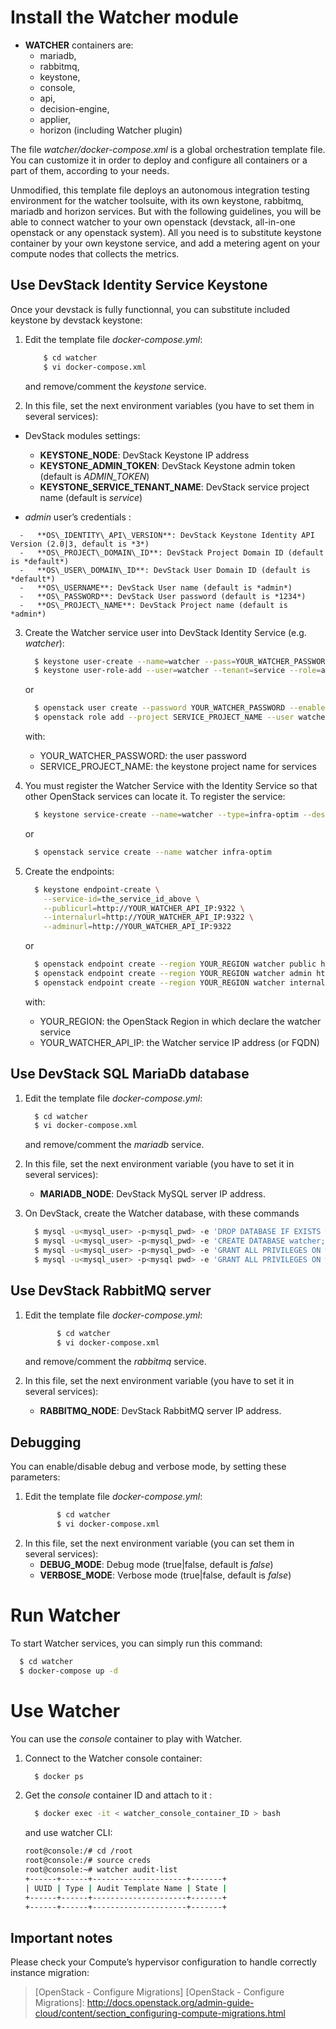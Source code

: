 Install the Watcher module
==========================
- __WATCHER__ containers are:
     -   mariadb,
     -   rabbitmq,
     -   keystone,
     -   console,
     -   api,
     -   decision-engine,
     -   applier,
     -   horizon (including Watcher plugin)


The file *watcher/docker-compose.xml* is a global orchestration template file. You can customize it in order to deploy and configure all containers or a part of them, according to your needs.

Unmodified, this template file deploys an autonomous integration testing environment for the watcher toolsuite, with its own keystone, rabbitmq, mariadb and horizon services. But with the following guidelines, you will be able to connect watcher to your own openstack (devstack, all-in-one openstack or any openstack system). All you need is to substitute keystone container by your own keystone service, and add a metering agent on your compute nodes that collects the metrics.

Use DevStack Identity Service Keystone
--------------------------------------
Once your devstack is fully functionnal, you can substitute included keystone by devstack keystone:

1. Edit the template file *docker-compose.yml*:
    ```sh
        $ cd watcher
        $ vi docker-compose.xml
    ```
    and remove/comment the *keystone* service.

2. In this file, set the next environment variables (you have to set them in several services): 
  - DevStack modules settings:
    -   **KEYSTONE\_NODE**: DevStack Keystone IP address
    -   **KEYSTONE\_ADMIN\_TOKEN**: DevStack Keystone admin token (default is *ADMIN\_TOKEN*)
    -   **KEYSTONE\_SERVICE\_TENANT\_NAME**: DevStack service project name (default is *service*)

   -   *admin* user’s credentials :

      -   **OS\_IDENTITY\_API\_VERSION**: DevStack Keystone Identity API Version (2.0|3, default is *3*)
      -   **OS\_PROJECT\_DOMAIN\_ID**: DevStack Project Domain ID (default is *default*)
      -   **OS\_USER\_DOMAIN\_ID**: DevStack User Domain ID (default is *default*)
      -   **OS\_USERNAME**: DevStack User name (default is *admin*)
      -   **OS\_PASSWORD**: DevStack User password (default is *1234*)
      -   **OS\_PROJECT\_NAME**: DevStack Project name (default is *admin*)

3. Create the Watcher service user into DevStack Identity Service (e.g. *watcher*): 
    ```sh
      $ keystone user-create --name=watcher --pass=YOUR_WATCHER_PASSWORD 
      $ keystone user-role-add --user=watcher --tenant=service --role=admin
    ```
    or
    ```sh
      $ openstack user create --password YOUR_WATCHER_PASSWORD --enable watcher
      $ openstack role add --project SERVICE_PROJECT_NAME --user watcher admin
    ```
    with:
    + YOUR_WATCHER_PASSWORD: the user password
    + SERVICE_PROJECT_NAME: the keystone project name for services

4. You must register the Watcher Service with the Identity Service so that other OpenStack services can locate it. To register the service:
    ```sh
      $ keystone service-create --name=watcher --type=infra-optim --description="Infrastructure Optimization service"
    ```
    or 
    ```sh
      $ openstack service create --name watcher infra-optim 
    ```

5. Create the endpoints:
    ```sh
      $ keystone endpoint-create \
        --service-id=the_service_id_above \
        --publicurl=http://YOUR_WATCHER_API_IP:9322 \
        --internalurl=http://YOUR_WATCHER_API_IP:9322 \
        --adminurl=http://YOUR_WATCHER_API_IP:9322
    ```
    or
    ```sh
      $ openstack endpoint create --region YOUR_REGION watcher public http://YOUR_WATCHER_API_IP:9322 enal
      $ openstack endpoint create --region YOUR_REGION watcher admin http://YOUR_WATCHER_API_IP:9322
      $ openstack endpoint create --region YOUR_REGION watcher internal http://YOUR_WATCHER_API_IP:9322
    ```
    with:
    - YOUR_REGION: the OpenStack Region in which declare the watcher service
    - YOUR_WATCHER_API_IP: the Watcher service IP address (or FQDN)

Use DevStack SQL MariaDb database
---------------------------------

1. Edit the template file *docker-compose.yml*:
    ```sh
      $ cd watcher
      $ vi docker-compose.xml
    ```
   and remove/comment the *mariadb* service.


2. In this file, set the next environment variable (you have to set it in several services): 
    -   **MARIADB\_NODE**: DevStack MySQL server IP address.

3. On DevStack, create the Watcher database, with these commands
    ```sh
      $ mysql -u<mysql_user> -p<mysql_pwd> -e 'DROP DATABASE IF EXISTS watcher;'
      $ mysql -u<mysql_user> -p<mysql_pwd> -e 'CREATE DATABASE watcher;'
      $ mysql -u<mysql_user> -p<mysql_pwd> -e 'GRANT ALL PRIVILEGES ON watcher.* TO "watcher"@"localhost" IDENTIFIED BY "watcher";'
      $ mysql -u<mysql_user> -p<mysql pwd> -e 'GRANT ALL PRIVILEGES ON watcher.* TO "watcher"@"%" IDENTIFIED BY "watcher";'
    ```


Use DevStack RabbitMQ server
----------------------------

1. Edit the template file *docker-compose.yml*:
    ```sh
           $ cd watcher
           $ vi docker-compose.xml
    ```
    and remove/comment the *rabbitmq* service.


2. In this file, set the next environment variable (you have to set it in several services): 
    -   **RABBITMQ\_NODE**: DevStack RabbitMQ server IP address.

Debugging
---------

You can enable/disable debug and verbose mode, by setting these parameters:

1. Edit the template file *docker-compose.yml*:
    ```sh
           $ cd watcher
           $ vi docker-compose.xml
    ```
2. In this file, set the next environment variable (you can set them in several services): 
    -   **DEBUG\_MODE**: Debug mode (true|false, default is *false*)
    -   **VERBOSE\_MODE**: Verbose mode (true|false, default is *false*)

Run Watcher
===========

To start Watcher services, you can simply run this command: 
```sh
  $ cd watcher
  $ docker-compose up -d
```

Use Watcher
===========

You can use the *console* container to play with Watcher.

1. Connect to the Watcher console container:
    ```sh
      $ docker ps
    ```

2. Get the *console* container ID and attach to it :
    ```sh
      $ docker exec -it < watcher_console_container_ID > bash
    ```
    and use watcher CLI:
    ```sh
    root@console:/# cd /root
    root@console:/# source creds
    root@console:~# watcher audit-list
    +------+------+---------------------+-------+
    | UUID | Type | Audit Template Name | State |
    +------+------+---------------------+-------+
    +------+------+---------------------+-------+
    ```

Important notes
---------------

Please check your Compute’s hypervisor configuration to handle correctly
instance migration:

> [OpenStack - Configure Migrations]
  [OpenStack - Configure Migrations]: http://docs.openstack.org/admin-guide-cloud/content/section_configuring-compute-migrations.html

